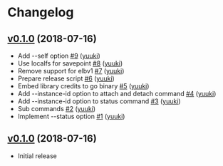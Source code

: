 # Changelog

## [v0.1.0](https://github.com/yuuki/albio/compare/...v0.1.0) (2018-07-16)

* Add --self option [#9](https://github.com/yuuki/albio/pull/9) ([yuuki](https://github.com/yuuki))
* Use localfs for savepoint  [#8](https://github.com/yuuki/albio/pull/8) ([yuuki](https://github.com/yuuki))
* Remove support for elbv1 [#7](https://github.com/yuuki/albio/pull/7) ([yuuki](https://github.com/yuuki))
* Prepare release script [#6](https://github.com/yuuki/albio/pull/6) ([yuuki](https://github.com/yuuki))
* Embed library credits to go binary [#5](https://github.com/yuuki/albio/pull/5) ([yuuki](https://github.com/yuuki))
* Add --instance-id option to attach and detach command [#4](https://github.com/yuuki/albio/pull/4) ([yuuki](https://github.com/yuuki))
* Add --instance-id option to status command [#3](https://github.com/yuuki/albio/pull/3) ([yuuki](https://github.com/yuuki))
* Sub commands [#2](https://github.com/yuuki/albio/pull/2) ([yuuki](https://github.com/yuuki))
* Implement --status option [#1](https://github.com/yuuki/albio/pull/1) ([yuuki](https://github.com/yuuki))

## [v0.1.0](https://github.com/yuuki/albio/compare/...v0.1.0) (2018-07-16)

* Initial release
